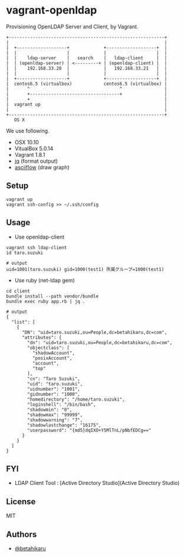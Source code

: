vagrant-openldap
=================

Provisioning OpenLDAP Server and Client, by Vagrant.

```
+-----------------------------------------------------------+
|                                                           |
|  +-------------------+             +-------------------+  |
|  |                   |             |                   |  |
|  |    ldap-server    |   search    |   ldap-client     |  |
|  | (openldap-server) | <---------+ | (openldap-client) |  |
|  |    192.168.33.20  |             |   192.168.33.21   |  |
|  |                   |             |                   |  |
|  +-------------------+             +-------------------+  |
|  centos6.5 (virtualbox)            centos6.5 (virtualbox) |
|       ^                                  ^                |
|       +----------------------------------+                |
|       +                                                   |
|  vagrant up                                               |
|                                                           |
+-----------------------------------------------------------+
   OS X
```

We use following.
- OSX 10.10
- VitualBox 5.0.14
- Vagrant 1.8.1
- [jq](https://stedolan.github.io/jq/) (format output)
- [asciiflow](http://asciiflow.com) (draw graph)

## Setup

```shell
vagrant up
vagrant ssh-config >> ~/.ssh/config
```

## Usage

- Use openldap-client

```shell
vagrant ssh ldap-client
id taro.suzuki

# output
uid=1001(taro.suzuki) gid=1000(test1) 所属グループ=1000(test1)
```

- Use ruby (net-ldap gem)

```shell
cd client
bundle install --path vendor/bundle
bundle exec ruby app.rb | jq .

# output
{
  "list": [
    {
      "DN": "uid=taro.suzuki,ou=People,dc=betahikaru,dc=com",
      "attributes": {
        "dn": "uid=taro.suzuki,ou=People,dc=betahikaru,dc=com",
        "objectclass": [
          "shadowAccount",
          "posixAccount",
          "account",
          "top"
        ],
        "cn": "Taro Suzuki",
        "uid": "taro.suzuki",
        "uidnumber": "1001",
        "gidnumber": "1000",
        "homedirectory": "/home/taro.suzuki",
        "loginshell": "/bin/bash",
        "shadowmin": "0",
        "shadowmax": "99999",
        "shadowwarning": "7",
        "shadowlastchange": "16175",
        "userpassword": "{md5}dqIXO+Y5MlTnL/pNbfEDCg=="
      }
    }
  ]
}
```

## FYI

- LDAP Client Tool : [Active Directory Studio](Active Directory Studio)

## License
MIT

## Authors
- [@betahikaru](https://twitter.com/betahikaru)


